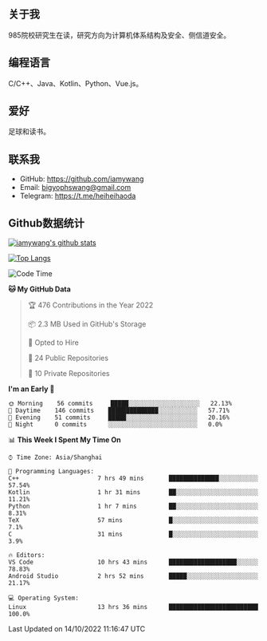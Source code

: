 ## 关于我

985院校研究生在读，研究方向为计算机体系结构及安全、侧信道安全。

## 编程语言

C/C++、Java、Kotlin、Python、Vue.js。

## 爱好

足球和读书。

## 联系我

- GitHub: https://github.com/iamywang
- Email: bigyophswang@gmail.com
- Telegram: https://t.me/heiheihaoda

## Github数据统计

[![iamywang's github stats](https://github-readme-stats.vercel.app/api?username=iamywang&count_private=true&show_icons=true)]()

[![Top Langs](https://github-readme-stats.vercel.app/api/top-langs/?username=iamywang&layout=compact)]()

<!--START_SECTION:waka-->
![Code Time](http://img.shields.io/badge/Code%20Time-606%20hrs%2051%20mins-blue)

**🐱 My GitHub Data** 

> 🏆 476 Contributions in the Year 2022
 > 
> 📦 2.3 MB Used in GitHub's Storage 
 > 
> 💼 Opted to Hire
 > 
> 📜 24 Public Repositories 
 > 
> 🔑 10 Private Repositories  
 > 
**I'm an Early 🐤** 

```text
🌞 Morning    56 commits     █████░░░░░░░░░░░░░░░░░░░░   22.13% 
🌆 Daytime    146 commits    ██████████████░░░░░░░░░░░   57.71% 
🌃 Evening    51 commits     █████░░░░░░░░░░░░░░░░░░░░   20.16% 
🌙 Night      0 commits      ░░░░░░░░░░░░░░░░░░░░░░░░░   0.0%

```


📊 **This Week I Spent My Time On** 

```text
⌚︎ Time Zone: Asia/Shanghai

💬 Programming Languages: 
C++                      7 hrs 49 mins       ██████████████░░░░░░░░░░░   57.54% 
Kotlin                   1 hr 31 mins        ██░░░░░░░░░░░░░░░░░░░░░░░   11.21% 
Python                   1 hr 7 mins         ██░░░░░░░░░░░░░░░░░░░░░░░   8.31% 
TeX                      57 mins             █░░░░░░░░░░░░░░░░░░░░░░░░   7.1% 
C                        31 mins             █░░░░░░░░░░░░░░░░░░░░░░░░   3.9%

🔥 Editors: 
VS Code                  10 hrs 43 mins      ███████████████████░░░░░░   78.83% 
Android Studio           2 hrs 52 mins       █████░░░░░░░░░░░░░░░░░░░░   21.17%

💻 Operating System: 
Linux                    13 hrs 36 mins      █████████████████████████   100.0%

```


 Last Updated on 14/10/2022 11:16:47 UTC
<!--END_SECTION:waka-->
